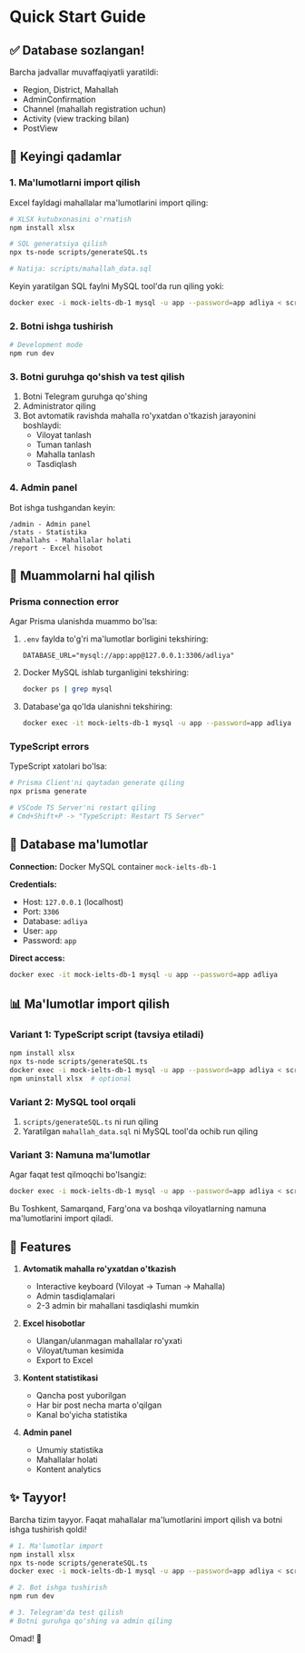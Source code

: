 # Quick Start Guide

## ✅ Database sozlangan!

Barcha jadvallar muvaffaqiyatli yaratildi:
- Region, District, Mahallah
- AdminConfirmation
- Channel (mahallah registration uchun)
- Activity (view tracking bilan)
- PostView

## 🚀 Keyingi qadamlar

### 1. Ma'lumotlarni import qilish

Excel fayldagi mahallalar ma'lumotlarini import qiling:

```bash
# XLSX kutubxonasini o'rnatish
npm install xlsx

# SQL generatsiya qilish
npx ts-node scripts/generateSQL.ts

# Natija: scripts/mahallah_data.sql
```

Keyin yaratilgan SQL faylni MySQL tool'da run qiling yoki:

```bash
docker exec -i mock-ielts-db-1 mysql -u app --password=app adliya < scripts/mahallah_data.sql
```

### 2. Botni ishga tushirish

```bash
# Development mode
npm run dev
```

### 3. Botni guruhga qo'shish va test qilish

1. Botni Telegram guruhga qo'shing
2. Administrator qiling
3. Bot avtomatik ravishda mahalla ro'yxatdan o'tkazish jarayonini boshlaydi:
   - Viloyat tanlash
   - Tuman tanlash
   - Mahalla tanlash
   - Tasdiqlash

### 4. Admin panel

Bot ishga tushgandan keyin:

```
/admin - Admin panel
/stats - Statistika
/mahallahs - Mahallalar holati
/report - Excel hisobot
```

## 🐛 Muammolarni hal qilish

### Prisma connection error

Agar Prisma ulanishda muammo bo'lsa:

1. `.env` faylda to'g'ri ma'lumotlar borligini tekshiring:
   ```
   DATABASE_URL="mysql://app:app@127.0.0.1:3306/adliya"
   ```

2. Docker MySQL ishlab turganligini tekshiring:
   ```bash
   docker ps | grep mysql
   ```

3. Database'ga qo'lda ulanishni tekshiring:
   ```bash
   docker exec -it mock-ielts-db-1 mysql -u app --password=app adliya
   ```

### TypeScript errors

TypeScript xatolari bo'lsa:

```bash
# Prisma Client'ni qaytadan generate qiling
npx prisma generate

# VSCode TS Server'ni restart qiling
# Cmd+Shift+P -> "TypeScript: Restart TS Server"
```

## 📝 Database ma'lumotlar

**Connection:** Docker MySQL container `mock-ielts-db-1`

**Credentials:**
- Host: `127.0.0.1` (localhost)
- Port: `3306`
- Database: `adliya`
- User: `app`
- Password: `app`

**Direct access:**
```bash
docker exec -it mock-ielts-db-1 mysql -u app --password=app adliya
```

## 📊 Ma'lumotlar import qilish

### Variant 1: TypeScript script (tavsiya etiladi)

```bash
npm install xlsx
npx ts-node scripts/generateSQL.ts
docker exec -i mock-ielts-db-1 mysql -u app --password=app adliya < scripts/mahallah_data.sql
npm uninstall xlsx  # optional
```

### Variant 2: MySQL tool orqali

1. `scripts/generateSQL.ts` ni run qiling
2. Yaratilgan `mahallah_data.sql` ni MySQL tool'da ochib run qiling

### Variant 3: Namuna ma'lumotlar

Agar faqat test qilmoqchi bo'lsangiz:

```bash
docker exec -i mock-ielts-db-1 mysql -u app --password=app adliya < scripts/seed.sql
```

Bu Toshkent, Samarqand, Farg'ona va boshqa viloyatlarning namuna ma'lumotlarini import qiladi.

## 🎯 Features

1. **Avtomatik mahalla ro'yxatdan o'tkazish**
   - Interactive keyboard (Viloyat → Tuman → Mahalla)
   - Admin tasdiqlamalari
   - 2-3 admin bir mahallani tasdiqlashi mumkin

2. **Excel hisobotlar**
   - Ulangan/ulanmagan mahallalar ro'yxati
   - Viloyat/tuman kesimida
   - Export to Excel

3. **Kontent statistikasi**
   - Qancha post yuborilgan
   - Har bir post necha marta o'qilgan
   - Kanal bo'yicha statistika

4. **Admin panel**
   - Umumiy statistika
   - Mahallalar holati
   - Kontent analytics

## ✨ Tayyor!

Barcha tizim tayyor. Faqat mahallalar ma'lumotlarini import qilish va botni ishga tushirish qoldi!

```bash
# 1. Ma'lumotlar import
npm install xlsx
npx ts-node scripts/generateSQL.ts
docker exec -i mock-ielts-db-1 mysql -u app --password=app adliya < scripts/mahallah_data.sql

# 2. Bot ishga tushirish
npm run dev

# 3. Telegram'da test qilish
# Botni guruhga qo'shing va admin qiling
```

Omad! 🚀
